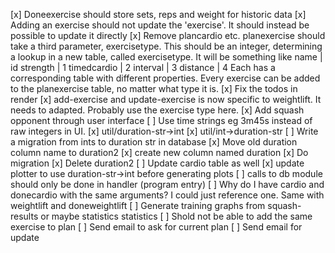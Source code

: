 [x] Doneexercise should store sets, reps and weight for historic data
[x] Adding an exercise should not update the 'exercise'. It should instead be
    possible to update it directly
[x] Remove plancardio etc. planexercise should take a third parameter,
    exercisetype. This should be an integer, determining a lookup in a new
    table, called exercisetype. It will be something like
        name        |   id
        strength    |   1
        timedcardio |   2
        interval    |   3
        distance    |   4
    Each has a corresponding table with different properties. Every exercise
    can be added to the planexercise table, no matter what type it is.
[x] Fix the todos in render
[x] add-exercise and update-exercise is now specific to weightlift. It needs to
    adapted. Probably use the exercise type here.
[x] Add squash opponent through user interface
[ ] Use time strings eg 3m45s instead of raw integers in UI.
    [x] util/duration-str->int
    [x] util/int->duration-str
    [ ] Write a migration from ints to duration str in database
        [x] Move old duration column name to duration2
        [x] create new column named duration
        [x] Do migration
        [x] Delete duration2
    [ ] Update cardio table as well
    [x] update plotter to use duration-str->int before generating plots
[ ] calls to db module should only be done in handler (program entry)
[ ] Why do I have cardio and donecardio with the same arguments? I could just
    reference one. Same with weightlift and doneweightlift
[ ] Generate training graphs from squash-results or maybe statistics statistics
[ ] Shold not be able to add the same exercise to plan
[ ] Send email to ask for current plan
[ ] Send email for update
